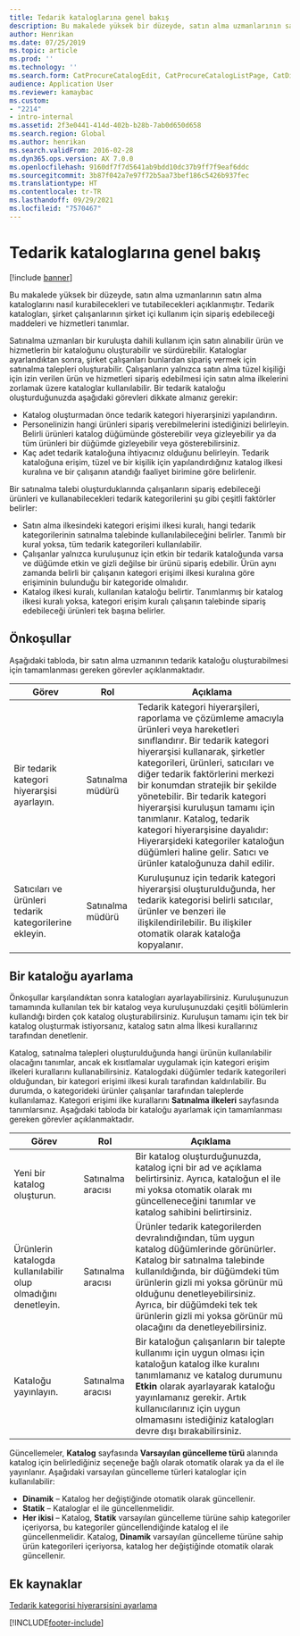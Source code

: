 ```yaml
---
title: Tedarik kataloglarına genel bakış
description: Bu makalede yüksek bir düzeyde, satın alma uzmanlarının satın alma kataloglarını nasıl kurabilecekleri ve tutabilecekleri açıklanmıştır. Tedarik katalogları, şirket çalışanlarının şirket içi kullanım için sipariş edebileceği maddeleri ve hizmetleri tanımlar.
author: Henrikan
ms.date: 07/25/2019
ms.topic: article
ms.prod: ''
ms.technology: ''
ms.search.form: CatProcureCatalogEdit, CatProcureCatalogListPage, CatDisplayProductRelationAdd
audience: Application User
ms.reviewer: kamaybac
ms.custom:
- "2214"
- intro-internal
ms.assetid: 2f3e0441-414d-402b-b28b-7ab0d650d658
ms.search.region: Global
ms.author: henrikan
ms.search.validFrom: 2016-02-28
ms.dyn365.ops.version: AX 7.0.0
ms.openlocfilehash: 9160df7f7d5641ab9bdd10dc37b9ff7f9eaf6ddc
ms.sourcegitcommit: 3b87f042a7e97f72b5aa73bef186c5426b937fec
ms.translationtype: HT
ms.contentlocale: tr-TR
ms.lasthandoff: 09/29/2021
ms.locfileid: "7570467"
---
```

# <a name="procurement-catalogs-overview"></a>Tedarik kataloglarına genel bakış

[!include [banner](../includes/banner.md)]

Bu makalede yüksek bir düzeyde, satın alma uzmanlarının satın alma kataloglarını nasıl kurabilecekleri ve tutabilecekleri açıklanmıştır. Tedarik katalogları, şirket çalışanlarının şirket içi kullanım için sipariş edebileceği maddeleri ve hizmetleri tanımlar.

Satınalma uzmanları bir kuruluşta dahili kullanım için satın alınabilir ürün ve hizmetlerin bir kataloğunu oluşturabilir ve sürdürebilir. Kataloglar ayarlandıktan sonra, şirket çalışanları bunlardan sipariş vermek için satınalma talepleri oluşturabilir. Çalışanların yalnızca satın alma tüzel kişiliği için izin verilen ürün ve hizmetleri sipariş edebilmesi için satın alma ilkelerini zorlamak üzere kataloglar kullanılabilir. Bir tedarik kataloğu oluşturduğunuzda aşağıdaki görevleri dikkate almanız gerekir:

-   Katalog oluşturmadan önce tedarik kategori hiyerarşinizi yapılandırın.
-   Personelinizin hangi ürünleri sipariş verebilmelerini istediğinizi belirleyin. Belirli ürünleri katalog düğümünde gösterebilir veya gizleyebilir ya da tüm ürünleri bir düğümde gizleyebilir veya gösterebilirsiniz.
-   Kaç adet tedarik kataloğuna ihtiyacınız olduğunu belirleyin. Tedarik kataloğuna erişim, tüzel ve bir kişilik için yapılandırdığınız katalog ilkesi kuralına ve bir çalışanın atandığı faaliyet birimine göre belirlenir.

Bir satınalma talebi oluşturduklarında çalışanların sipariş edebileceği ürünleri ve kullanabilecekleri tedarik kategorilerini şu gibi çeşitli faktörler belirler:

-   Satın alma ilkesindeki kategori erişimi ilkesi kuralı, hangi tedarik kategorilerinin satınalma talebinde kullanılabileceğini belirler. Tanımlı bir kural yoksa, tüm tedarik kategorileri kullanılabilir.
-   Çalışanlar yalnızca kuruluşunuz için etkin bir tedarik kataloğunda varsa ve düğümde etkin ve gizli değilse bir ürünü sipariş edebilir. Ürün aynı zamanda belirli bir çalışanın kategori erişimi ilkesi kuralına göre erişiminin bulunduğu bir kategoride olmalıdır.
-   Katalog ilkesi kuralı, kullanılan kataloğu belirtir. Tanımlanmış bir katalog ilkesi kuralı yoksa, kategori erişim kuralı çalışanın talebinde sipariş edebileceği ürünleri tek başına belirler.

## <a name="prerequisites"></a>Önkoşullar
Aşağıdaki tabloda, bir satın alma uzmanının tedarik kataloğu oluşturabilmesi için tamamlanması gereken görevler açıklanmaktadır.

| Görev                                                | Rol               | Açıklama                                                                                                                                                                                                                                                                                                                                                                                                                                                                                                             |
|-----------------------------------------------------|--------------------|-------------------------------------------------------------------------------------------------------------------------------------------------------------------------------------------------------------------------------------------------------------------------------------------------------------------------------------------------------------------------------------------------------------------------------------------------------------------------------------------------------------------------|
| Bir tedarik kategori hiyerarşisi ayarlayın.            | Satınalma müdürü | Tedarik kategori hiyerarşileri, raporlama ve çözümleme amacıyla ürünleri veya hareketleri sınıflandırır. Bir tedarik kategori hiyerarşisi kullanarak, şirketler kategorileri, ürünleri, satıcıları ve diğer tedarik faktörlerini merkezi bir konumdan stratejik bir şekilde yönetebilir. Bir tedarik kategori hiyerarşisi kuruluşun tamamı için tanımlanır. Katalog, tedarik kategori hiyerarşisine dayalıdır: Hiyerarşideki kategoriler kataloğun düğümleri haline gelir. Satıcı ve ürünler kataloğunuza dahil edilir. |
| Satıcıları ve ürünleri tedarik kategorilerine ekleyin. | Satınalma müdürü | Kuruluşunuz için tedarik kategori hiyerarşisi oluşturulduğunda, her tedarik kategorisi belirli satıcılar, ürünler ve benzeri ile ilişkilendirilebilir. Bu ilişkiler otomatik olarak kataloğa kopyalanır.                                                                                                                                                                                                                                                                                           |

## <a name="setting-up-a-catalog"></a>Bir kataloğu ayarlama
Önkoşullar karşılandıktan sonra katalogları ayarlayabilirsiniz. Kuruluşunuzun tamamında kullanılan tek bir katalog veya kuruluşunuzdaki çeşitli bölümlerin kullandığı birden çok katalog oluşturabilirsiniz. Kuruluşun tamamı için tek bir katalog oluşturmak istiyorsanız, katalog satın alma İlkesi kurallarınız tarafından denetlenir.  

Katalog, satınalma talepleri oluşturulduğunda hangi ürünün kullanılabilir olacağını tanımlar, ancak ek kısıtlamalar uygulamak için kategori erişim ilkeleri kurallarını kullanabilirsiniz. Katalogdaki düğümler tedarik kategorileri olduğundan, bir kategori erişimi ilkesi kuralı tarafından kaldırılabilir. Bu durumda, o kategorideki ürünler çalışanlar tarafından taleplerde kullanılamaz. Kategori erişimi ilke kurallarını **Satınalma ilkeleri** sayfasında tanımlarsınız. Aşağıdaki tabloda bir kataloğu ayarlamak için tamamlanması gereken görevler açıklanmaktadır.

| Görev                                                   | Rol             | Açıklama                                                                                                                                                                                                                                                                                                                  |
|--------------------------------------------------------|------------------|------------------------------------------------------------------------------------------------------------------------------------------------------------------------------------------------------------------------------------------------------------------------------------------------------------------------------|
| Yeni bir katalog oluşturun.                                  | Satınalma aracısı | Bir katalog oluşturduğunuzda, katalog içni bir ad ve açıklama belirtirsiniz. Ayrıca, kataloğun el ile mi yoksa otomatik olarak mı güncelleneceğini tanımlar ve katalog sahibini belirtirsiniz.                                                                                                                                      |
| Ürünlerin katalogda kullanılabilir olup olmadığını denetleyin. | Satınalma aracısı | Ürünler tedarik kategorilerden devralındığından, tüm uygun katalog düğümlerinde görünürler. Katalog bir satınalma talebinde kullanıldığında, bir düğümdeki tüm ürünlerin gizli mi yoksa görünür mü olduğunu denetleyebilirsiniz. Ayrıca, bir düğümdeki tek tek ürünlerin gizli mi yoksa görünür mü olacağını da denetleyebilirsiniz. |
| Kataloğu yayınlayın.                                   | Satınalma aracısı | Bir kataloğun çalışanların bir talepte kullanımı için uygun olması için kataloğun katalog ilke kuralını tanımlamanız ve katalog durumunu **Etkin** olarak ayarlayarak kataloğu yayınlamanız gerekir. Artık kullanıcılarınız için uygun olmamasını istediğiniz katalogları devre dışı bırakabilirsiniz.                                              |

Güncellemeler, **Katalog** sayfasında **Varsayılan güncelleme türü** alanında katalog için belirlediğiniz seçeneğe bağlı olarak otomatik olarak ya da el ile yayınlanır. Aşağıdaki varsayılan güncelleme türleri kataloglar için kullanılabilir:

-   **Dinamik** – Katalog her değiştiğinde otomatik olarak güncellenir.
-   **Statik** – Kataloglar el ile güncellenmelidir.
-   **Her ikisi** – Katalog, **Statik** varsayılan güncelleme türüne sahip kategoriler içeriyorsa, bu kategoriler güncellendiğinde katalog el ile güncellenmelidir. Katalog, **Dinamik** varsayılan güncelleme türüne sahip ürün kategorileri içeriyorsa, katalog her değiştiğinde otomatik olarak güncellenir.


## <a name="additional-resources"></a>Ek kaynaklar

[Tedarik kategorisi hiyerarşisini ayarlama](tasks/set-up-procurement-category-hierarchy.md)





[!INCLUDE[footer-include](../../includes/footer-banner.md)]